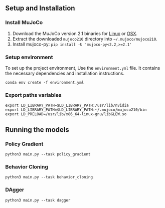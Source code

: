 ## Setup and Installation

### Install MuJoCo

1. Download the MuJoCo version 2.1 binaries for
   [Linux](https://mujoco.org/download/mujoco210-linux-x86_64.tar.gz) or
   [OSX](https://mujoco.org/download/mujoco210-macos-x86_64.tar.gz).
2. Extract the downloaded `mujoco210` directory into `~/.mujoco/mujoco210`.
3. Install mujoco-py: `pip install -U 'mujoco-py<2.2,>=2.1'`


### Setup environment

To set up the project environment, Use the `environment.yml` file. It contains the necessary dependencies and installation instructions.

    conda env create -f environment.yml
    
### Export paths variables

    export LD_LIBRARY_PATH=$LD_LIBRARY_PATH:/usr/lib/nvidia
    export LD_LIBRARY_PATH=$LD_LIBRARY_PATH:~/.mujoco/mujoco210/bin
    export LD_PRELOAD=/usr/lib/x86_64-linux-gnu/libGLEW.so
    
## Running the models

### Policy Gradient
    python3 main.py --task policy_gradient
    
### Behavior Cloning
    python3 main.py --task behavior_cloning
    
### DAgger
    python3 main.py --task dagger

    
    

